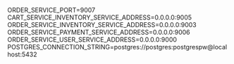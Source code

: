 ORDER_SERVICE_PORT=9007
CART_SERVICE_INVENTORY_SERVICE_ADDRESS=0.0.0.0:9005
ORDER_SERVICE_INVENTORY_SERVICE_ADDRESS=0.0.0.0:9003
ORDER_SERVICE_PAYMENT_SERVICE_ADDRESS=0.0.0.0:9006
ORDER_SERVICE_USER_SERVICE_ADDRESS=0.0.0.0:9000
POSTGRES_CONNECTION_STRING=postgres://postgres:postgrespw@localhost:5432
